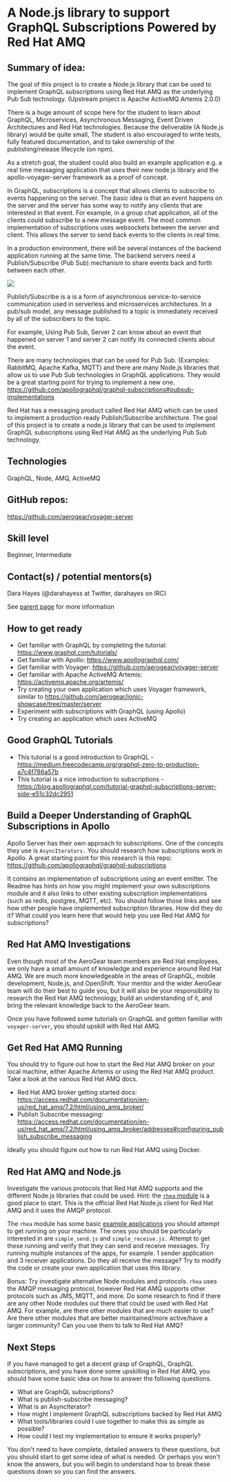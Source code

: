 # A Node.js library to support GraphQL Subscriptions Powered by Red Hat AMQ
 
## Summary of idea:

The goal of this project is to create a Node.js library that can be used to implement GraphQL subscriptions using Red Hat AMQ 
as the underlying Pub Sub technology. (Upstream project is Apache ActiveMQ Artemis 2.0.0)

There is a huge amount of scope here for the student to learn about GraphQL, Microservices, Asynchronous Messaging, 
Event Driven Architectures and Red Hat technologies. Because the deliverable (A Node.js library) would 
be quite small, The student is also encouraged to write tests, fully featured documentation, and to take ownership of 
the publishing/release lifecycle (on npm).

As a stretch goal, the student could also build an example application e.g. a real time messaging application that uses their new node.js library and the apollo-voyager-server framework as a proof of concept.

In GraphQL, subscriptions is a concept that allows clients to subscribe to events happening on the server. The basic idea is that an event happens on the server and the server has some way to notify any clients that are interested in that event. For example, in a group chat application, all of the clients could subscribe to a new message event. The most common implementation of subscriptions uses websockets between the server and client. This allows the server to send back events to the clients in real time.

In a production environment, there will be several  instances of the backend application running at the same time. The backend servers need a Publish/Subscribe (Pub Sub) mechanism to share events back and forth between each other.

![](https://lh5.googleusercontent.com/wIiGDVvMI5eICoIXFMJOKU1h3g7f7KAyTk0JK7D2kn7M9ezXSPVzxHjwwr-0NoqVkENmSP6v75ROUDKL8fmfCeCG7N9svf1S6yAPqbX7Hb72HGsRxg3Le3bvnQpuYgb0WhmFnKqK)
 

Publish/Subscribe is a is a form of asynchronous service-to-service communication used in serverless and microservices architectures. In a pub/sub model, any message published to a topic is immediately received by all of the subscribers to the topic.

For example, Using Pub Sub, Server 2 can know about an event that happened on server 1 and server 2 can notify its connected clients about the event.

There are many technologies that can be used for Pub Sub. (Examples: RabbitMQ, Apache Kafka, MQTT) and there are many Node.js libraries that allow us to use Pub Sub technologies in GraphQL applications. They would be a great starting point for trying to implement a new one. https://github.com/apollographql/graphql-subscriptions#pubsub-implementations

Red Hat has a messaging product called Red Hat AMQ which can be used to implement a production ready Publish/Subscribe architecture. The goal of this project is to create a node.js library that can be used to implement GraphQL subscriptions using Red Hat AMQ as the underlying Pub Sub technology.

## Technologies

GraphQL, Node, AMQ, ActiveMQ

## GitHub repos: 

https://github.com/aerogear/voyager-server

## Skill level

Beginner, Intermediate

## Contact(s) / potential mentors(s)

Dara Hayes (@darahayess at Twitter, darahayes on IRC)

See [parent page](../README.md) for more information

## How to get ready

* Get familiar with GraphQL by completing the tutorial: https://www.graphql.com/tutorials/
* Get familiar with Apollo: https://www.apollographql.com/
* Get familiar with Voyager: https://github.com/aerogear/voyager-server
* Get familiar with Apache ActiveMQ Artemis: https://activemq.apache.org/artemis/
* Try creating your own application which uses Voyager framework, similar to https://github.com/aerogear/ionic-showcase/tree/master/server
* Experiment with subscriptions with GraphQL (using Apollo)
* Try creating an application which uses ActiveMQ 

## Good GraphQL Tutorials

* This tutorial is a good introduction to GraphQL - https://medium.freecodecamp.org/graphql-zero-to-production-a7c4f786a57b
* This tutorial is a nice introduction to subscriptions - https://blog.apollographql.com/tutorial-graphql-subscriptions-server-side-e51c32dc2951

## Build a Deeper Understanding of GraphQL Subscriptions in Apollo

Apollo Server has their own approach to subscriptions. One of the concepts they use is `AsyncIterators.` You should research how subscriptions work in Apollo. A great starting point for this research is this repo: https://github.com/apollographql/graphql-subscriptions

It contains an implementation of subscriptions using an event emitter. The Readme has hints on how you might implement your own subscriptions module and it also links to other existing subscription implementations (such as redis, postgres, MQTT, etc). You should follow those links and see how other people have implemented subscription libraries. How did they do it? What could you learn here that would help you use Red Hat AMQ for subscriptions?

## Red Hat AMQ Investigations

Even though most of the AeroGear team members are Red Hat employees, we only have a small amount of knowledge and experience around Red Hat AMQ. We are much more knowledgeable in the areas of GraphQL, mobile development, Node.js, and OpenShift. Your mentor and the wider AeroGear team will do their best to guide you, but it will also be your responsibility to research the Red Hat AMQ technology, build an understanding of it, and bring the relevant knowledge back to the AeroGear team.

Once you have followed some tutorials on GraphQL and gotten familiar with `voyager-server`, you should upskill with Red Hat AMQ.

## Get Red Hat AMQ Running

You should try to figure out how to start the Red Hat AMQ broker on your local machine, either Apache Artemis or using the Red Hat AMQ product. Take a look at the various Red Hat AMQ docs.

* Red Hat AMQ broker getting started docs: https://access.redhat.com/documentation/en-us/red_hat_amq/7.2/html/using_amq_broker/
* Publish Subscribe messaging: https://access.redhat.com/documentation/en-us/red_hat_amq/7.2/html/using_amq_broker/addresses#configuring_publish_subscribe_messaging

Ideally you should figure out how to run Red Hat AMQ using Docker.

## Red Hat AMQ and Node.js

Investigate the various protocols that Red Hat AMQ supports and the different Node.js libraries that could be used. Hint: the [`rhea` module](https://github.com/amqp/rhea) is a good place to start. This is the official Red Hat Node.js client for Red Hat AMQ and it uses the AMQP protocol.

The `rhea` module has some basic [example applications](https://github.com/amqp/rhea#examples) you should attempt to get running on your machine. The ones you should be particularly interested in are `simple_send.js` and `simple_receive.js.` Attempt to get these running and verify that they can send and receive messages. Try running multiple instances of the apps, for example. 1 sender application and 3 receiver applications. Do they all receive the message? Try to modify the code or create your own application that uses this library.

Bonus: Try investigate alternative Node modules and protocols. `rhea` uses the AMQP messaging protocol, however Red Hat AMQ supports other protocols such as JMS, MQTT, and more. Do some research to find if there are any other Node modules out there that could be used with Red Hat AMQ. For example, are there other modules that are much easier to use? Are there other modules that are better maintained/more active/have a larger community? Can you use them to talk to Red Hat AMQ?

## Next Steps

If you have managed to get a decent grasp of GraphQL, GraphQL subscriptions, and you have done some upskilling in Red Hat AMQ, you should have some basic idea on how to answer the following questions.

* What are GraphQL subscriptions?
* What is publish-subscribe messaging?
* What is an AsyncIterator?
* How might I implement GraphQL subscriptions backed by Red Hat AMQ
* What tools/libraries could I use together to make this as simple as possible?
* How could I test my implementation to ensure it works properly?

You don't need to have complete, detailed answers to these questions, but you should start to get some idea of what is needed. Or perhaps you won't know the answers, but you will begin to understand how to break these questions down so you can find the answers.